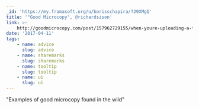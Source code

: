 ```yaml
---
_id: 'https://my.framasoft.org/u/borisschapira/?29XMgQ'
title: '"Good Microcopy", @richardsison'
link: >-
    http://goodmicrocopy.com/post/157962729155/when-youre-uploading-a-file-to-wetransfer-the
date: '2017-04-11'
tags:
    - name: advice
      slug: advice
    - name: sharemarks
      slug: sharemarks
    - name: tooltip
      slug: tooltip
    - name: ui
      slug: ui
---
```


<div class="markdown"><p>&quot;Examples of good microcopy found in the wild&quot;
</p></div>
